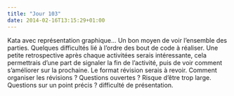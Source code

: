 ```yaml
---
title: "Jour 103"
date: 2014-02-16T13:15:29+01:00
---
```


Kata avec représentation graphique… Un bon moyen de voir l’ensemble des
parties. Quelques difficultés lié à l’ordre des bout de code à réaliser.
Une petite retrospective après chaque activitées serais intéressante,
cela permettrais d’une part de signaler la fin de l’activité, puis de
voir comment s’améliorer sur la prochaine. Le format révision serais à
revoir. Comment organiser les révisions ? Questions ouvertes ? Risque
d’être trop large. Questions sur un point précis ? difficulté de
présentation.



